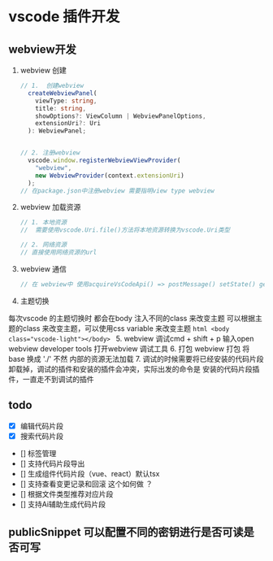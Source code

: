 # vscode 插件开发

## webview开发

1. webview 创建

    ```ts
    // 1.  创建webview
      createWebviewPanel(
        viewType: string,
        title: string,
        showOptions?: ViewColumn | WebviewPanelOptions,
        extensionUri?: Uri
      ): WebviewPanel;


    // 2. 注册webview
      vscode.window.registerWebviewViewProvider(
        "webview",
        new WebviewProvider(context.extensionUri)
      );
    // 在package.json中注册webview 需要指明view type webview
    ```

2. webview 加载资源

    ```ts
    // 1. 本地资源
    //  需要使用vscode.Uri.file()方法将本地资源转换为vscode.Uri类型

    // 2. 网络资源
    // 直接使用网络资源的url
    ```

3. webview 通信

    ```ts
    // 在 webview中 使用acquireVsCodeApi() => postMessage() setState() getState() 方法发送消息
    ```

4. 主题切换

每次vscode 的主题切换时 都会在body 注入不同的class 来改变主题
可以根据主题的class 来改变主题，可以使用css variable 来改变主题
    ```html
    <body class="vscode-light"></body>
    ```
5. webview 调试cmd + shift + p  输入open webview developer tools 打开webview 调试工具
6. 打包 webview 打包 将base 换成 './'  不然 内部的资源无法加载
7. 调试的时候需要将已经安装的代码片段卸载掉，调试的插件和安装的插件会冲突，实际出发的命令是 安装的代码片段插件，一直走不到调试的插件

## todo

- [x] 编辑代码片段
- [x] 搜索代码片段
- [] 标签管理
- [] 支持代码片段导出
- [] 生成组件代码片段（vue、react）默认tsx
- [] 支持查看变更记录和回滚 这个如何做 ？
- [] 根据文件类型推荐对应片段
- [] 支持Ai辅助生成代码片段

## publicSnippet 可以配置不同的密钥进行是否可读是否可写
